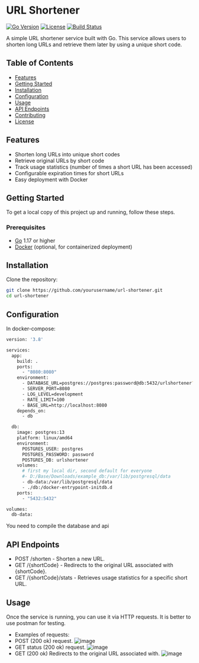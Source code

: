 # URL Shortener
[![Go Version](https://img.shields.io/badge/Go-1.17-blue.svg)](https://golang.org)
[![License](https://img.shields.io/badge/license-MIT-green.svg)](https://opensource.org/licenses/MIT)
[![Build Status](https://img.shields.io/badge/build-passing-brightgreen.svg)](https://github.com/yourusername/url-shortener/actions)

A simple URL shortener service built with Go. This service allows users to shorten long URLs and retrieve them later by using a unique short code.

## Table of Contents
- [Features](#features)
- [Getting Started](#getting-started)
- [Installation](#installation)
- [Configuration](#configuration)
- [Usage](#usage)
- [API Endpoints](#api-endpoints)
- [Contributing](#contributing)
- [License](#license)

## Features
- Shorten long URLs into unique short codes
- Retrieve original URLs by short code
- Track usage statistics (number of times a short URL has been accessed)
- Configurable expiration times for short URLs
- Easy deployment with Docker

## Getting Started
To get a local copy of this project up and running, follow these steps.

### Prerequisites
- [Go](https://golang.org/doc/install) 1.17 or higher
- [Docker](https://docs.docker.com/get-docker/) (optional, for containerized deployment)

## Installation
Clone the repository:
```bash
git clone https://github.com/yourusername/url-shortener.git
cd url-shortener
```
## Configuration
In docker-compose:
```bash
version: '3.8'

services:
  app:
    build: .
    ports:
      - "8080:8080"
    environment:
      - DATABASE_URL=postgres://postgres:password@db:5432/urlshortener?sslmode=disable
      - SERVER_PORT=8080
      - LOG_LEVEL=development
      - RATE_LIMIT=100
      - BASE_URL=http://localhost:8080
    depends_on:
      - db

  db:
    image: postgres:13
    platform: linux/amd64
    environment:
      POSTGRES_USER: postgres
      POSTGRES_PASSWORD: password
      POSTGRES_DB: urlshortener
    volumes:
      # first my local dir, second default for everyone
      #- D:/Base/Downloads/example_db:/var/lib/postgresql/data
      - db-data:/var/lib/postgresql/data
      - ./db:/docker-entrypoint-initdb.d
    ports:
      - "5432:5432"

volumes:
  db-data:
```
You need to compile the database and api

## API Endpoints
- POST /shorten - Shorten a new URL.
- GET /{shortCode} - Redirects to the original URL associated with {shortCode}.
- GET /{shortCode}/stats - Retrieves usage statistics for a specific short URL.

## Usage
Once the service is running, you can use it via HTTP requests. 
It is better to use postman for testing.
- Examples of requests:
- POST (200 ok) request.
![image](https://github.com/user-attachments/assets/abdebdab-60f2-47c8-b1a8-158c707e57ea)
- GET status (200 ok) request.
![image](https://github.com/user-attachments/assets/bbc98577-d836-42b4-a96b-7ade290554f5)
- GET (200 ok) Redirects to the original URL associated with.
![image](https://github.com/user-attachments/assets/6325179d-556b-4ca2-a06c-50af2c049434)


